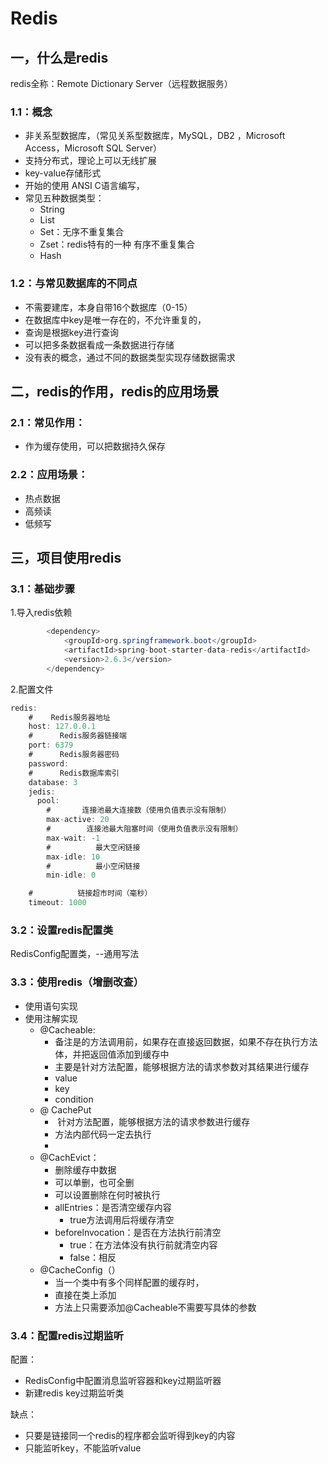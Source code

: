 # Redis 

## 一，什么是redis

redis全称：Remote Dictionary Server（远程数据服务）

### 1.1：概念

- 非关系型数据库，（常见关系型数据库，MySQL，DB2 ，Microsoft Access，Microsoft SQL Server）
- 支持分布式，理论上可以无线扩展
- key-value存储形式
- 开始的使用 ANSI C语言编写，
- 常见五种数据类型：
  - String
  - List
  - Set：无序不重复集合
  - Zset：redis特有的一种  有序不重复集合
  - Hash

### 1.2：与常见数据库的不同点

- 不需要建库，本身自带16个数据库（0-15）
- 在数据库中key是唯一存在的，不允许重复的，
- 查询是根据key进行查询
- 可以把多条数据看成一条数据进行存储
- 没有表的概念，通过不同的数据类型实现存储数据需求

## 二，redis的作用，redis的应用场景

### 2.1：常见作用：

- 作为缓存使用，可以把数据持久保存

### 2.2：应用场景：

- 热点数据
- 高频读
- 低频写

## 三，项目使用redis

### 3.1：基础步骤

1.导入redis依赖

```java
        <dependency>
            <groupId>org.springframework.boot</groupId>
            <artifactId>spring-boot-starter-data-redis</artifactId>
            <version>2.6.3</version>
        </dependency>
```

2.配置文件

```java
redis:
    #    Redis服务器地址
    host: 127.0.0.1
    #      Redis服务器链接端
    port: 6379
    #      Redis服务器密码
    password:
    #      Redis数据库索引
    database: 3
    jedis:
      pool:
        #       连接池最大连接数（使用负值表示没有限制）
        max-active: 20
        #        连接池最大阻塞时间（使用负值表示没有限制）
        max-wait: -1
        #          最大空闲链接
        max-idle: 10
        #          最小空闲链接
        min-idle: 0

    #          链接超市时间（毫秒）
    timeout: 1000
```

### 3.2：设置redis配置类

RedisConfig配置类，--通用写法

### 3.3：使用redis（增删改查）

- 使用语句实现
- 使用注解实现
  - @Cacheable:
    - 备注是的方法调用前，如果存在直接返回数据，如果不存在执行方法体，并把返回值添加到缓存中
    - 主要是针对方法配置，能够根据方法的请求参数对其结果进行缓存
    - value
    - key
    - condition
  - @ CachePut
    - ​	针对方法配置，能够根据方法的请求参数进行缓存
    - 方法内部代码一定去执行
    - 
  - @CachEvict：
    - 删除缓存中数据
    - 可以单删，也可全删
    - 可以设置删除在何时被执行
    - allEntries：是否清空缓存内容
      - true方法调用后将缓存清空
    - beforelnvocation：是否在方法执行前清空 
      - true：在方法体没有执行前就清空内容
      - false：相反
  - @CacheConfig（）
    - 当一个类中有多个同样配置的缓存时，
    - 直接在类上添加
    - 方法上只需要添加@Cacheable不需要写具体的参数

### 3.4：配置redis过期监听

配置：

- RedisConfig中配置消息监听容器和key过期监听器
- 新建redis key过期监听类

缺点：

- 只要是链接同一个redis的程序都会监听得到key的内容
- 只能监听key，不能监听value

